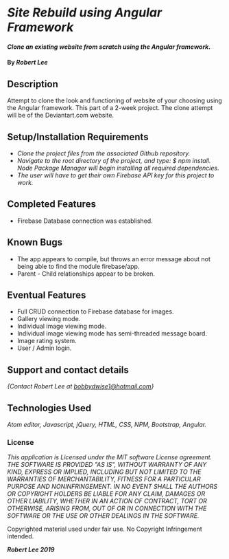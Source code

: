 # _Site Rebuild using Angular Framework_

#### _Clone an existing website from scratch using the Angular framework._

#### By _**Robert Lee**_

## Description

Attempt to clone the look and functioning of website of your choosing using the Angular framework.  This part of a 2-week project.  The clone attempt will be of the Deviantart.com website.

## Setup/Installation Requirements

* _Clone the project files from the associated Github repository._
* _Navigate to the root directory of the project, and type: $ npm install.  Node Package Manager will begin installing all required dependencies._
* _The user will have to get their own Firebase API key for this project to work._

## Completed Features

* Firebase Database connection was established.

## Known Bugs

* The app appears to compile, but throws an error message about not being able to find the module firebase/app.
* Parent - Child relationships appear to be broken.

## Eventual Features

* Full CRUD connection to Firebase database for images.
* Gallery viewing mode.
* Individual image viewing mode.
* Individual image viewing mode has semi-threaded message board.
* Image rating system.
* User / Admin login.


## Support and contact details

_{Contact Robert Lee at bobbydwise1@hotmail.com}_

## Technologies Used

_Atom editor, Javascript, jQuery, HTML, CSS, NPM, Bootstrap, Angular._

### License

*This application is Licensed under the MIT software License agreement. THE SOFTWARE IS PROVIDED "AS IS", WITHOUT WARRANTY OF ANY KIND, EXPRESS OR IMPLIED, INCLUDING BUT NOT LIMITED TO THE WARRANTIES OF MERCHANTABILITY, FITNESS FOR A PARTICULAR PURPOSE AND NONINFRINGEMENT. IN NO EVENT SHALL THE AUTHORS OR COPYRIGHT HOLDERS BE LIABLE FOR ANY CLAIM, DAMAGES OR OTHER LIABILITY, WHETHER IN AN ACTION OF CONTRACT, TORT OR OTHERWISE, ARISING FROM, OUT OF OR IN CONNECTION WITH THE SOFTWARE OR THE USE OR OTHER DEALINGS IN THE SOFTWARE.*

Copyrighted material used under fair use.  No Copyright Infringement intended.

**_Robert Lee 2019_**
